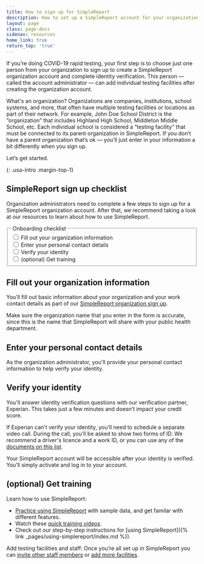 ```yaml
---
title: How to sign up for SimpleReport
description: How to set up a SimpleReport account for your organization, workplace, or company.
layout: page
class: page-docs
sidenav: resources
home_link: true
return_top: 'true'
---
```


If you’re doing COVID-19 rapid testing, your first step is to choose just one person from your organization to sign up to create a SimpleReport organization account and complete identity verification. This person —  called the account administrator — can add individual testing facilities after creating the organization account.

What's an organization? Organizations are companies, institutions, school systems, and more, that often have multiple testing facilities or locations as part of their network. For example, John Doe School District is the “organization” that includes Highland High School, Middleton Middle School, etc. Each individual school is considered a “testing facility” that must be connected to its parent organization in SimpleReport. If you don’t have a parent organization that’s ok —  you’ll just enter in your information a bit differently when you sign up.

Let’s get started.

{: .usa-intro .margin-top-1}

## SimpleReport sign up checklist
Organization administrators need to complete a few steps to sign up for a SimpleReport organization account. After that, we recommend taking a look at our resources to learn about how to use SimpleReport.

<fieldset class="usa-fieldset">
  <legend class="usa-legend usa-sr-only">Onboarding checklist</legend>
  <div class="usa-checkbox">
    <input class="usa-checkbox__input" id="access" type="checkbox" name="access" value="access">
    <label class="usa-checkbox__label" for="access">Fill out your organization information</label>
  </div>
  <div class="usa-checkbox">
    <input class="usa-checkbox__input" id="access" type="checkbox" name="access" value="access">
    <label class="usa-checkbox__label" for="access">Enter your personal contact details</label>
  </div>
  <div class="usa-checkbox">
    <input class="usa-checkbox__input" id="identity" type="checkbox" name="identity" value="identity">
    <label class="usa-checkbox__label" for="identity">Verify your identity</label>
  </div>
  <div class="usa-checkbox">
    <input class="usa-checkbox__input" id="training" type="checkbox" name="training" value="training">
    <label class="usa-checkbox__label" for="training">(optional) Get training</label>
  </div>
</fieldset>

## Fill out your organization information
You’ll fill out basic information about your organization and your work contact details as part of our [SimpleReport organization sign up](/app/sign-up).

Make sure the organization name that you enter in the form is accurate, since this is the name that SimpleReport will share with your public health department.

## Enter your personal contact details
As the organization administrator, you'll provide your personal contact information to help verify your identity.

## Verify your identity
You'll answer identity verification questions with our verification partner, Experian. This takes just a few minutes and doesn’t impact your credit score. 

If Experian can't verify your identity, you’ll need to schedule a separate video call. During the call, you’ll be asked to show two forms of ID. We recommend a driver's licence and a work ID, or you can use any of the [documents on this list](https://www.uscis.gov/i-9-central/form-i-9-resources/handbook-for-employers-m-274/120-acceptable-documents-for-verifying-employment-authorization-and-identity).

Your SimpleReport account will be accessible after your identity is verified. You’ll simply activate and log in to your account.

## (optional) Get training
Learn how to use SimpleReport:
- <a href="https://training.simplereport.gov/app">Practice using SimpleReport</a> with sample data, and get familar with different features. 
- Watch these [quick training videos](https://www.youtube.com/playlist?list=PL3U3nqqPGhab0sys3ombZmwOplRYlBOBF).
- Check out our step-by-step instructions for [using SimpleReport]({% link _pages/using-simplereport/index.md %}).

<div class="usa-alert usa-alert--info">
  <div class="usa-alert__body">
    <p class="usa-alert__text"> Add testing facilities and staff: Once you’re all set up in SimpleReport you can <a href="https://www.simplereport.gov/using-simplereport/manage-users/invite-new-users/">invite other staff members</a> or <a href="https://www.simplereport.gov/using-simplereport/manage-facility-info/add-a-facility/">add more facilities</a>.</p>
  </div>
</div>
